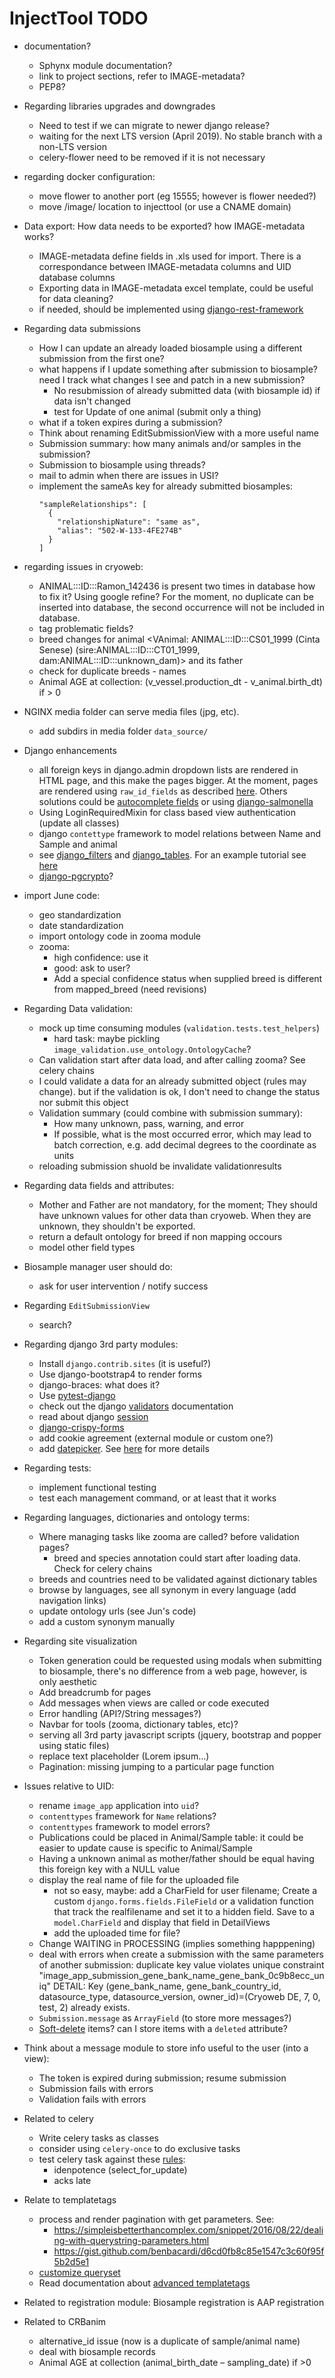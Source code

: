 
InjectTool TODO
===============

* documentation?
  - Sphynx module documentation?
  - link to project sections, refer to IMAGE-metadata?
  - PEP8?

* Regarding libraries upgrades and downgrades
  - Need to test if we can migrate to newer django release?
  - waiting for the next LTS version (April 2019). No stable branch with a non-LTS version
  - celery-flower need to be removed if it is not necessary

* regarding docker configuration:
  - move flower to another port (eg 15555; however is flower needed?)
  - move /image/ location to injecttool (or use a CNAME domain)

* Data export: How data needs to be exported? how IMAGE-metadata works?
  - IMAGE-metadata define fields in .xls used for import. There is a correspondance
    between IMAGE-metadata columns and UID database columns
  - Exporting data in IMAGE-metadata excel template, could be useful for data
    cleaning?
  - if needed, should be implemented using [django-rest-framework](https://www.django-rest-framework.org/)

* Regarding data submissions
  - How I can update an already loaded biosample using a different submission from
    the first one?
  - what happens if I update something after submission to biosample? need I track
    what changes I see and patch in a new submission?
    * No resubmission of already submitted data (with biosample id) if data isn't
      changed
    * test for Update of one animal (submit only a thing)
  - what if a token expires during a submission?
  - Think about renaming EditSubmissionView with a more useful name
  - Submission summary: how many animals and/or samples in the submission?
  - Submission to biosample using threads?
  - mail to admin when there are issues in USI?
  - implement the sameAs key for already submitted biosamples:
    ```
    "sampleRelationships": [
      {
        "relationshipNature": "same as",
        "alias": "502-W-133-4FE274B"
      }
    ]
    ```
* regarding issues in cryoweb:
  - ANIMAL:::ID:::Ramon_142436 is present two times in database how to fix it?
    Using google refine? For the moment, no duplicate can be inserted into database,
    the second occurrence will not be included in database.
  - tag problematic fields?
  - breed changes for animal <VAnimal: ANIMAL:::ID:::CS01_1999 (Cinta Senese) (sire:ANIMAL:::ID:::CT01_1999, dam:ANIMAL:::ID:::unknown_dam)>
    and its father
  - check for duplicate breeds - names
  - Animal AGE at collection: (v_vessel.production_dt - v_animal.birth_dt) if > 0

* NGINX media folder can serve media files (jpg, etc).
  - add subdirs in media folder `data_source/`

* Django enhancements
  - all foreign keys in django.admin dropdown lists are rendered in HTML page, and this make the
    pages bigger. At the moment, pages are rendered using `raw_id_fields` as described
    [here](https://books.agiliq.com/projects/django-admin-cookbook/en/latest/many_fks.html).
    Others solutions could be [autocomplete fields](http://django-extensions.readthedocs.io/en/latest/admin_extensions.html?highlight=ForeignKeyAutocompleteAdmin)
    or using [django-salmonella](https://github.com/lincolnloop/django-dynamic-raw-id)
  - Using LoginRequiredMixin for class based view authentication (update all classes)
  - django `contettype` framework to model relations between Name and Sample and
    animal
  - see [django_filters](https://django-filter.readthedocs.io/) and [django_tables](https://django-tables2.readthedocs.io/en/latest/).
    For an example tutorial see [here](https://www.craigderington.me/generic-list-view-with-django-tables/)
  - [django-pgcrypto](https://django-pgcrypto-expressions.readthedocs.io/en/latest/)?

* import June code:
  - geo standardization
  - date standardization
  - import ontology code in zooma module
  - zooma:
    - high confidence: use it
    - good: ask to user?
    - Add a special confidence status when supplied breed is different from
      mapped_breed (need revisions)

* Regarding Data validation:
  - mock up time consuming modules (`validation.tests.test_helpers`)
    - hard task: maybe pickling `image_validation.use_ontology.OntologyCache`?
  - Can validation start after data load, and after calling zooma? See celery
    chains
  - I could validate a data for an already submitted object (rules may change).
    but if the validation is ok, I don't need to change the status nor submit
    this object
  - Validation summary (could combine with submission summary):
    - How many unknown, pass, warning, and error
    - If possible, what is the most occurred error, which may lead to batch
      correction, e.g. add decimal degrees to the coordinate as units
  - reloading submission shuold be invalidate validationresults

* Regarding data fields and attributes:
  - Mother and Father are not mandatory, for the moment; They should have unknown
    values for other data than cryoweb. When they are unknown, they shouldn't be
    exported.
  - return a default ontology for breed if non mapping occours
  - model other field types

* Biosample manager user should do:
  - ask for user intervention / notify success

* Regarding `EditSubmissionView`
  - search?

* Regarding django 3rd party modules:
  - Install `django.contrib.sites` (it is useful?)
  - Use django-bootstrap4 to render forms
  - django-braces: what does it?
  - Use [pytest-django](https://pytest-django.readthedocs.io/en/latest/)
  - check out the django [validators](https://docs.djangoproject.com/en/1.11/ref/validators/)
    documentation
  - read about django [session](https://docs.djangoproject.com/en/1.11/topics/http/sessions/)
  - [django-crispy-forms](https://simpleisbetterthancomplex.com/tutorial/2018/08/13/how-to-use-bootstrap-4-forms-with-django.html)
  - add cookie agreement (external module or custom one?)
  - add [datepicker](https://fengyuanchen.github.io/datepicker/). See [here](https://simpleisbetterthancomplex.com/tutorial/2019/01/03/how-to-use-date-picker-with-django.html#fengyuan-chens-datepicker) for more details

* Regarding tests:
  - implement functional testing
  - test each management command, or at least that it works

* Regarding languages, dictionaries and ontology terms:
  - Where managing tasks like zooma are called? before validation pages?
    - breed and species annotation could start after loading data. Check for
      celery chains
  - breeds and countries need to be validated against dictionary tables
  - browse by languages, see all synonym in every language (add navigation links)
  - update ontology urls (see Jun's code)
  - add a custom synonym manually

* Regarding site visualization
  - Token generation could be requested using modals when submitting to biosample,
    there's no difference from a web page, however, is only aesthetic
  - Add breadcrumb for pages
  - Add messages when views are called or code executed
  - Error handling (API?/String messages?)
  - Navbar for tools (zooma, dictionary tables, etc)?
  - serving all 3rd party javascript scripts (jquery, bootstrap and popper using
    static files)
  - replace text placeholder (Lorem ipsum...)
  - Pagination: missing jumping to a particular page function

* Issues relative to UID:
  - rename `image_app` application into `uid`?
  - `contenttypes` framework for `Name` relations?
  - `contenttypes` framework to model errors?
  - Publications could be placed in Animal/Sample table: it could be easier to
    update cause is specific to Animal/Sample
  - Having a unknown animal as  mother/father should be equal having this foreign
    key with a NULL value
  - display the real name of file for the uploaded file
    - not so easy, maybe: add a CharField for user filename; Create a custom
      `django.forms.fields.FileField` or a validation function that track the
      realfilename and set it to a hidden field. Save to a `model.CharField` and
      display that field in DetailViews
    - add the uploaded time for file?
  - Change WAITING in PROCESSING (implies something happpening)
  - deal with errors when create a submission with the same parameters of another
    submission:
      duplicate key value violates unique constraint "image_app_submission_gene_bank_name_gene_bank_0c9b8ecc_uniq"
        DETAIL:  Key (gene_bank_name, gene_bank_country_id, datasource_type, datasource_version, owner_id)=(Cryoweb DE, 7, 0, test, 2) already exists.
  - `Submission.message` as `ArrayField` (to store more messages?)
  - [Soft-delete](https://github.com/upgrad/django-deletes) items? can I store
    items with a `deleted` attribute?

* Think about a message module to store info useful to the user (into a view):
  - The token is expired during submission; resume submission
  - Submission fails with errors
  - Validation fails with errors

* Related to celery
  - Write celery tasks as classes
  - consider using `celery-once` to do exclusive tasks
  - test celery task against these [rules](https://blog.daftcode.pl/working-with-asynchronous-celery-tasks-lessons-learned-32bb7495586b):
    - idenpotence (select_for_update)
    - acks late

* Relate to templatetags
  - process and render pagination with get parameters. See:
    - https://simpleisbetterthancomplex.com/snippet/2016/08/22/dealing-with-querystring-parameters.html
    - https://gist.github.com/benbacardi/d6cd0fb8c85e1547c3c60f95f5b2d5e1
  - [customize queryset](https://stackoverflow.com/questions/22902457/django-listview-customising-queryset)
  - Read documentation about [advanced templatetags](https://djangobook.com/advanced-custom-template-tags/)

* Related to registration module:
  Biosample registration is AAP registration

* Related to CRBanim
  - alternative_id issue (now is a duplicate of sample/animal name)
  - deal with biosample records
  - Animal AGE at collection (animal_birth_date – sampling_date) if >0
